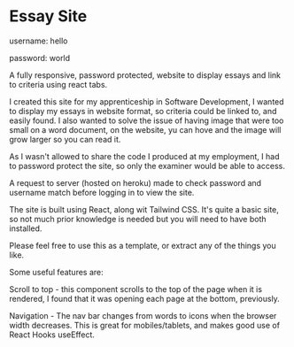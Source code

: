 # Essay Site

username: hello

password: world

A fully responsive, password protected, website to display essays and link to criteria using react tabs.

I created this site for my apprenticeship in Software Development, I wanted to display my essays in website format, so criteria could be linked to, and easily found. I also wanted to solve the issue of having image that were too small on a word document, on the website, yu can hove and the image will grow larger so you can read it.

As I wasn't allowed to share the code I produced at my employment, I had to password protect the site, so only the examiner would be able to access.

A request to server (hosted on heroku) made to check password and username match before logging in to view the site.

The site is built using React, along wit Tailwind CSS. It's quite a basic site, so not much prior knowledge is needed but you will need to have both installed.

Please feel free to use this as a template, or extract any of the things you like.

Some useful features are:

Scroll to top - this component scrolls to the top of the page when it is rendered, I found that it was opening each page at the bottom, previously.

Navigation - The nav bar changes from words to icons when the browser width decreases. This is great for mobiles/tablets, and makes good use of React Hooks useEffect.

